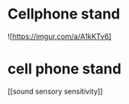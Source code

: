 # Cellphone stand 
![https://imgur.com/a/A1kKTv6]

# cell phone stand 


[[sound sensory sensitivity]]












